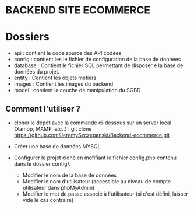 # BACKEND SITE ECOMMERCE



# Dossiers
- api : contient le code source des API codées
- config : contient les le fichier de configuration de la base de données
- database : Contient le fichier SQL permettant de disposer e la base de données du projet.
- entity : Contient les objets métiers 
- images : Contient les images du backend
- model : contient la couche de manipulation du SGBD

## Comment l'utiliser ?
- cloner le dépôt avec la commande ci-dessous sur un server local (Xampp, MAMP, etc..) : 
git clone https://github.com/JeremySzczepanski/Backend-ecommerce.git
- Créer une base de données MYSQL
- Configurer le projet cloné en mofifiant le fichier config.php contenu dans le dossier config/.

	- Modifier le nom de la base de données 
	- Modifier le nom d'utilisateur (accessible au niveau de compte utilisateur dans phpMyAdmin)
	- Modifier le mot de passe associé à l'utilisateur (si c'est défini, laisser vide le cas contraire)

